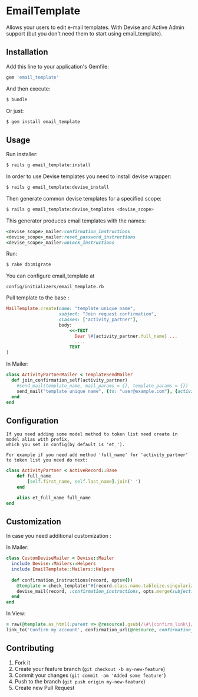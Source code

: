 # EmailTemplate

Allows your users to edit e-mail templates.
With Devise and Active Admin support (but you don't need them to start using email_template).

## Installation

Add this line to your application's Gemfile:

```ruby
gem 'email_template'
```

And then execute:

```sh
$ bundle
```

Or just:

```sh
$ gem install email_template
```

## Usage

Run installer:

```sh
$ rails g email_template:install
```
    
In order to use Devise templates you need to install devise wrapper:
    
```sh
$ rails g email_template:devise_install
```
        
Then generate common devise templates for a specified scope: 
   
```sh
$ rails g email_template:devise_templates <devise_scope>
```
    
This generator produces email templates with the names:

```ruby
<devise_scope>_mailer:confirmation_instructions
<devise_scope>_mailer:reset_password_instructions
<devise_scope>_mailer:unlock_instructions
```

Run:

```sh
$ rake db:migrate
```

You can configure email_template at

    config/initializers/email_template.rb

Pull template to the base :

```ruby
MailTemplate.create(name: "template unique name",
                    subject: "Join request confirmation",
                    classes: ["activity_partner"],
                    body:
                        <<-TEXT
                          Dear \#{activity_partner.full_name} ...
                          ....
                        TEXT
)
```

In Mailer:

```ruby
class ActivityPartnerMailer < TemplateSendMailer
  def join_confirmation_self(activity_partner)
    #send_mail(template_name, mail_params = {}, template_params = {})
    send_mail("template unique name", {to: "user@example.com"}, {activity_partner_: activity_partner})
  end
end
```

## Configuration
    If you need adding some model method to token list need create in model alias with prefix,
    which you set in config(by default is 'et_').
    
    For example if you need add method 'full_name' for 'activity_partner' to token list you need do next:

```ruby
class ActivityPartner < ActiveRecord::Base
    def full_name
        [self.first_name, self.last_name].join(' ')
    end

    alias et_full_name full_name
end
```
    

## Customization

In case you need additional customization :

In Mailer:

```ruby   
class CustomDeviseMailer < Devise::Mailer
  include Devise::Mailers::Helpers
  include EmailTemplate::Mailers::Helpers
    
  def confirmation_instructions(record, opts={})
    @template = check_template("#{record.class.name.tableize.singularize}_mailer:#{__method__}")
    devise_mail(record, :confirmation_instructions, opts.merge(subject: @template.subject))
  end
end    
```

In View:

```ruby
= raw(@template.as_html(:parent => @resource).gsub(/\#\{confirm_link\}/,
link_to('Confirm my account', confirmation_url(@resource, confirmation_token: @resource.confirmation_token))))
```

## Contributing

1. Fork it
2. Create your feature branch (`git checkout -b my-new-feature`)
3. Commit your changes (`git commit -am 'Added some feature'`)
4. Push to the branch (`git push origin my-new-feature`)
5. Create new Pull Request
